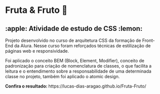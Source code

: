 # Fruta & Fruto :tangerine:

<h2>:apple: Atividade de estudo de CSS :lemon:</h2>

<p>Projeto desenvolvido no curso de arquitetura CSS da formação de Front-End da Alura. Nesse curso foram reforçados técnicas de estilização de páginas web e responsividade.</p>
<p>Foi aplicado o conceito BEM (Block, Element, Modifier), conceito de padronização para criação de nomenclatura de classes, o que facilita a leitura e o entendimento sobre a responsabilidade de uma determinada classe no projeto, também foi aplicado o atomic design.</p>


<p><b>Confira o resultado: </b>https://lucas-dias-aragao.github.io/Fruta-Fruto/</p>
